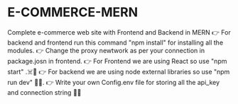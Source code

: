 # E-COMMERCE-MERN
Complete e-commerce web site with Frontend and Backend in MERN
👉 For backend and frontend run this command "npm install" for installing all the modules.
👉 Change the proxy newtwork as per your connection in package.josn in frontend.
👉 For Frontend we are using React so use "npm start" .☠️🦖
👉 For backend we are using node external libraries so use "npm run dev" 🫡💥.
👉 Write your own Config.env file for storing all the api_key and connection string 🤯✨
